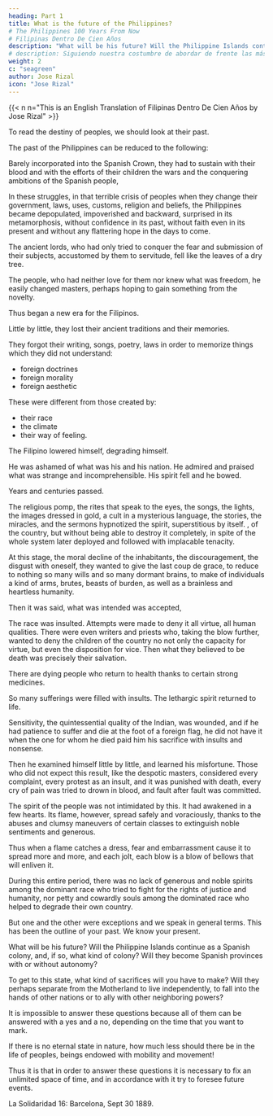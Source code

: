 ```yaml
---
heading: Part 1
title: What is the future of the Philippines?
# The Philippines 100 Years From Now
# Filipinas Dentro De Cien Años
description: "What will be his future? Will the Philippine Islands continue as a Spanish colony, and, if so, what kind of colony? Will they become Spanish provinces with or without autonomy?"
# description: Siguiendo nuestra costumbre de abordar de frente las más árduas y delicadas cuestiones que se relacionan con Filipinas
weight: 2
c: "seagreen"
author: Jose Rizal
icon: "Jose Rizal"
---
```


{{< n n="This is an  English Translation of Filipinas Dentro De Cien Años by Jose Rizal" >}}



<!-- Filipinas Dentro De Cien Años (Estudio Politico-Social), by José Rizal 

Published in La Solidaridad Sept 1889-Jan 1890

Ahora reimpreso por primera vez. Año de 1905.  -->



<!-- Following our custom of approaching directly the most difficult and delicate questions related to the Philippines, without caring about the consequences that our frankness could cause us, we are going in this article to deal with its future. -->


To read the destiny of peoples, we should look at their past. 

The past of the Philippines can be reduced to the following: 

Barely incorporated into the Spanish Crown, they had to sustain with their blood and with the efforts of their children the wars and the conquering ambitions of the Spanish people, 

In these struggles, in that terrible crisis of peoples when they change their government, laws, uses, customs, religion and beliefs, the Philippines became depopulated, impoverished and backward, surprised in its metamorphosis, without confidence in its past, without faith even in its present and without any flattering hope in the days to come.

The ancient lords, who had only tried to conquer the fear and submission of their subjects, accustomed by them to servitude, fell like the leaves of a dry tree. 

The people, who had neither love for them nor knew what was freedom, he easily changed masters, perhaps hoping to gain something from the novelty. 

Thus began a new era for the Filipinos. 

Little by little, they lost their ancient traditions and their memories. 

They forgot their writing, songs, poetry, laws in order to memorize things which they did not understand:
- foreign doctrines
- foreign morality
- foreign aesthetic

These were different from those created by:
- their race
- the climate
- their way of feeling.

The Filipino lowered himself, degrading himself. 

He was ashamed of what was his and his nation. He admired and praised what was strange and incomprehensible. His spirit fell and he bowed. 

Years and centuries passed. 

The religious pomp, the rites that speak to the eyes, the songs, the lights, the images dressed in gold, a cult in a mysterious language, the stories, the miracles, and the sermons hypnotized the spirit, superstitious by itself. , of the country, but without being able to destroy it completely, in spite of the whole system later deployed and followed with implacable tenacity. 

At this stage, the moral decline of the inhabitants, the discouragement, the disgust with oneself, they wanted to give the last coup de grace, to reduce to nothing so many wills and so many dormant brains, to make of individuals a kind of arms, brutes, beasts of burden, as well as a brainless and heartless humanity.

Then it was said, what was intended was accepted, 

The race was insulted. Attempts were made to deny it all virtue, all human qualities. There were even writers and priests who, taking the blow further, wanted to deny the children of the country no not only the capacity for virtue, but even the disposition for vice. Then what they believed to be death was precisely their salvation. 

There are dying people who return to health thanks to certain strong medicines.

So many sufferings were filled with insults. The lethargic spirit returned to life. 

Sensitivity, the quintessential quality of the Indian, was wounded, and if he had patience to suffer and die at the foot of a foreign flag, he did not have it when the one for whom he died paid him his sacrifice with insults and nonsense. 

Then he examined himself little by little, and learned his misfortune. Those who did not expect this result, like the despotic masters, considered every complaint, every protest as an insult, and it was punished with death, every cry of pain was tried to drown in blood, and fault after fault was committed.


The spirit of the people was not intimidated by this. It had awakened in a few hearts. Its flame, however, spread safely and voraciously, thanks to the abuses and clumsy maneuvers of certain classes to extinguish noble sentiments and generous. 

Thus when a flame catches a dress, fear and embarrassment cause it to spread more and more, and each jolt, each blow is a blow of bellows that will enliven it.

During this entire period, there was no lack of generous and noble spirits among the dominant race who tried to fight for the rights of justice and humanity, nor petty and cowardly souls among the dominated race who helped to degrade their own country. 

But one and the other were exceptions and we speak in general terms. This has been the outline of your past. We know your present. 

What will be his future? Will the Philippine Islands continue as a Spanish colony, and, if so, what kind of colony? Will they become Spanish provinces with or without autonomy? 

To get to this state, what kind of sacrifices will you have to make? Will they perhaps separate from the Motherland to live independently, to fall into the hands of other nations or to ally with other neighboring powers?

It is impossible to answer these questions because all of them can be answered with a yes and a no, depending on the time that you want to mark. 

If there is no eternal state in nature, how much less should there be in the life of peoples, beings endowed with mobility and movement! 

Thus it is that in order to answer these questions it is necessary to fix an unlimited space of time, and in accordance with it try to foresee future events.


La Solidaridad 16: Barcelona, Sept 30 1889. 

